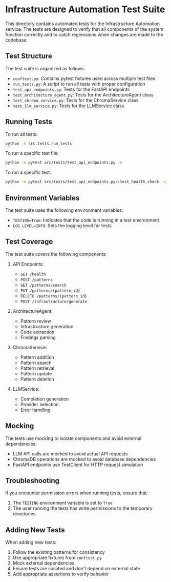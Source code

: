 # Infrastructure Automation Test Suite

This directory contains automated tests for the Infrastructure Automation service. The tests are designed to verify that all components of the system function correctly and to catch regressions when changes are made to the codebase.

## Test Structure

The test suite is organized as follows:

- `conftest.py`: Contains pytest fixtures used across multiple test files
- `run_tests.py`: A script to run all tests with proper configuration
- `test_api_endpoints.py`: Tests for the FastAPI endpoints
- `test_architecture_agent.py`: Tests for the ArchitectureAgent class
- `test_chroma_service.py`: Tests for the ChromaService class
- `test_llm_service.py`: Tests for the LLMService class

## Running Tests

To run all tests:

```bash
python -m src.tests.run_tests
```

To run a specific test file:

```bash
python -m pytest src/tests/test_api_endpoints.py -v
```

To run a specific test:

```bash
python -m pytest src/tests/test_api_endpoints.py::test_health_check -v
```

## Environment Variables

The test suite uses the following environment variables:

- `TESTING=True`: Indicates that the code is running in a test environment
- `LOG_LEVEL=INFO`: Sets the logging level for tests

## Test Coverage

The test suite covers the following components:

1. API Endpoints:
   - `GET /health`
   - `POST /patterns`
   - `GET /patterns/search`
   - `PUT /patterns/{pattern_id}`
   - `DELETE /patterns/{pattern_id}`
   - `POST /infrastructure/generate`

2. ArchitectureAgent:
   - Pattern review
   - Infrastructure generation
   - Code extraction
   - Findings parsing

3. ChromaService:
   - Pattern addition
   - Pattern search
   - Pattern retrieval
   - Pattern update
   - Pattern deletion

4. LLMService:
   - Completion generation
   - Provider selection
   - Error handling

## Mocking

The tests use mocking to isolate components and avoid external dependencies:

- LLM API calls are mocked to avoid actual API requests
- ChromaDB operations are mocked to avoid database dependencies
- FastAPI endpoints use TestClient for HTTP request simulation

## Troubleshooting

If you encounter permission errors when running tests, ensure that:

1. The `TESTING` environment variable is set to `True`
2. The user running the tests has write permissions to the temporary directories

## Adding New Tests

When adding new tests:

1. Follow the existing patterns for consistency
2. Use appropriate fixtures from `conftest.py`
3. Mock external dependencies
4. Ensure tests are isolated and don't depend on external state
5. Add appropriate assertions to verify behavior 